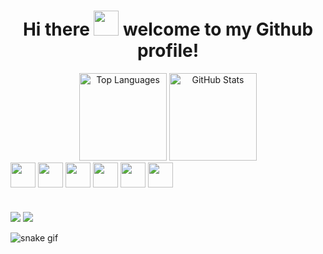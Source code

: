 # <div align="center">Hi there <img height="40px" src="https://github.com/abdoachhoubi/abdoachhoubi/blob/main/gifs/Hi.gif"/> welcome to my Github profile!</div>

<div align="center">
<a  href="https://github.com/Ga5000"><img src="https://github-readme-stats.vercel.app/api/top-langs/?username=Ga5000&layout=compact&hide=cMake,javascript,python,css,html&theme=github_dark" height="140em" alt="Top Languages"/></a>
  <a href="https://github.com/Ga5000"><img src="https://github-readme-stats.vercel.app/api?username=Ga5000&show_icons=true&theme=github_dark" height="140em" alt="GitHub Stats"/><a/>
  </div>

  <div style="display: inline-block">
    <img align="center" height="40px" width="40px" src="https://cdn.jsdelivr.net/gh/devicons/devicon@latest/icons/spring/spring-original.svg"/>
      <img align="center" height="40px" width="40px" src="https://cdn.jsdelivr.net/gh/devicons/devicon@latest/icons/java/java-original.svg"/>
      <img align="center" height="40px" width="40px" src="https://cdn.jsdelivr.net/gh/devicons/devicon@latest/icons/mysql/mysql-original.svg"/>
      <img align="center" height="40px" width="40px" src="https://cdn.jsdelivr.net/gh/devicons/devicon@latest/icons/c/c-original.svg"/>
      <img align="center" height="40px" width="40px" src="https://cdn.jsdelivr.net/gh/devicons/devicon@latest/icons/postman/postman-original.svg"/>
      <img align="center" height="40px" width="40px" src="https://cdn.jsdelivr.net/gh/devicons/devicon@latest/icons/git/git-original.svg"/>
  </div>

  #
  <div style="display: inline-block">
    <a href="mailto:gbr.lisboa@gmail.com" target="_blank"><img src="https://img.shields.io/badge/Gmail-D14836?style=for-the-badge&logo=gmail&logoColor=white"/></a>
    <a href="https://www.linkedin.com/in/gabriel-lisboa05/" target="_blank"><img src="https://img.shields.io/badge/LinkedIn-0077B5?style=for-the-badge&logo=linkedin&logoColor=white"/></a>
  </div>

  
![snake gif](https://github.com/Ga5000/Ga5000/blob/output/github-contribution-grid-snake.gif)
